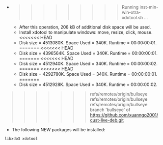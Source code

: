 * >>>>>>>>> Running inst-min-win-xtra-xdotool.sh ...
  * After this operation, 208 kB of additional disk space will be used.
  * Install xdotool to manipulate windows: move, resize, click, mouse.
<<<<<<< HEAD
  * Disk size = 4513080K. Space Used = 340K. Runtime = 00:00:00:01.
=======
<<<<<<< HEAD
  * Disk size = 4396564K. Space Used = 340K. Runtime = 00:00:00:01.
=======
<<<<<<< HEAD
  * Disk size = 4512940K. Space Used = 340K. Runtime = 00:00:00:02.
=======
<<<<<<< HEAD
  * Disk size = 4292780K. Space Used = 340K. Runtime = 00:00:00:01.
=======
  * Disk size = 4512928K. Space Used = 340K. Runtime = 00:00:00:02.
>>>>>>> refs/remotes/origin/bullseye
>>>>>>> refs/remotes/origin/bullseye
>>>>>>> refs/remotes/origin/bullseye
>>>>>>> branch 'bullseye' of https://github.com/xuanngo2001/cust-live-deb.git
  * The following NEW packages will be installed:
  ```bash
libxdo3 xdotool
  ```
